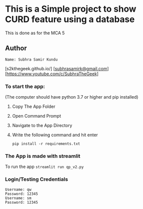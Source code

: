 # This is a Simple project to show CURD feature using a database
This is done as for the MCA 5
## Author

```
Name: Subhra Samir Kundu
```
[s2kthegeek.github.io/]
[subhrasamirk@gmail.com]
[https://www.youtube.com/c/SubhraTheGeek]


### To start the app:

(The computer should have python 3.7 or higher and pip installed)
1. Copy The App Folder
2. Open Command Prompt
3. Navigate to the App Directory
4. Write the following command and hit enter

    ```pip install -r requirements.txt```


### The App is made with streamlit
To run the app
```streamlit run qp_v2.py```

### Login/Testing Credentials
```
Username: qw
Password: 12345
Username: sm
Password: 12345
```
